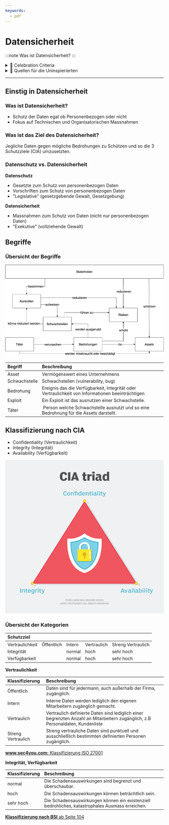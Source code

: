 ```yaml
---
keywords:
  - pdf
---
```

# Datensicherheit
:::note
Was ist Datensicherheit?
:::

<details>
  <summary> 🎉 Celebration Criteria</summary>

**Kategorisiert Daten aufgrund ihres Schutzbedarfs.**

Kennt verschiedene Kategorien der Schutzwürdigkeit von Daten und deren Kriterien.
        - Sie könnne die Daten Anhand ihres Schutzbedarf Klassifizieren.
Kennt den Unterschied von Datenschutz und Datensicherheit.

**Setzt verschiedene Möglichkeiten der Datenspeicherung ein.**

Kennt Verfahren zur Speicherung von Daten und bewusst redundanter Datenhaltung (z.B. lokal, Server, Cloud).

Kennt verschiedene Gefahren, denen Daten ausgesetzt sind (z.B. Diebstahl, Ransomware, Integritätsverletzung).
    - Sie kennen verschiedene Gefahren für Datensicherheit.
    - Sie kennen können den Begriff Bedrohung, Schwachstelle, Risiko und Asset einordnen.
    - Sie wissen die wahl des korrekt Speicher Medium zum Schutzziel beitragen kann.

</details>

<details>
  <summary> 🤫 Quellen für die Uninspierierten</summary>

- [**Profi AG** Datensicherheit](https://www.profi-ag.de/netzwerk-und-security/datensicherheit/#:~:text=Definition%3A%20Datensicherheit&text=Datensicherheit%20verfolgt%20also%20das%20Ziel,Sicherheit%20von%20Daten%20zu%20gew%C3%A4hrleisten.)

- [**datenschutz.org:** Datensicherheit: Maßnahmen für den Schutz von Daten](https://www.datenschutz.org/datensicherheit-massnahmen/)

- [**Oracle** Was ist Datensicherheit?](https://www.oracle.com/ch-de/security/database-security/what-is-data-security/)

- [**ISARI CONSULT Stefanie Schmidt:** Risiken im Risikomanagement bewerten und beurteilen](https://isari-consult.de/wissen/risiken-im-risikomanagement-steuern)

- [**NCSC:** Schwachstelle](https://www.ncsc.admin.ch/ncsc/de/home/cyberbedrohungen/schwachstelle.html)

- [**NCSC** Cyberbedrohungen](https://www.ncsc.admin.ch/ncsc/de/home/cyberbedrohungen.html)

- [**BSI-Standard:** 200.2 - Kapitel 8.2 Schutzbedarffestellung](https://www.bsi.bund.de/SharedDocs/Downloads/DE/BSI/Grundschutz/BSI_Standards/standard_200_2.pdf?__blob=publicationFile&v=2)

</details>

___
## Einstig in Datensicherheit

### Was ist Datensicherheit?

- Schutz der Daten egal ob Personenbezogen oder nicht
- Fokus auf Technischen und Organisatorischen Massnahmen

### Was ist das Ziel des Datensicherheit?
Jegliche Daten gegen mögliche Bedrohungen zu Schützen und so die 3 Schutzziele (CIA) umzusetzten.

### Datenschutz vs. Datensicherheit

**Datenschutz**
- Gesetzte zum Schutz von personenbezogen Daten
- Vorschriften zum Schutz von personenbezogen Daten
- "Legislative" (gesetzgebende Gewalt, Gesetzgebung)

**Datensicherheit**
- Massnahmen zum Schutz von Daten (nicht nur personenbezogen Daten)
- "Exekutive" (vollziehende Gewalt)

## Begriffe

### Übersicht der Begriffe
![Begriffe](../img/begriffuebersicht.png)

| Begriff | Beschreibung                     |
| :------------- | :-------------------------------------------- |
| Asset | Vermögenswert eines Unternehmens |
| Schwachstelle | Schwachstellen (vulnerability, bug)  |
| Bedrohung | Ereignis das die Verfügbarkeit, Integrität oder Vertraulichkeit von Informationen beeinträchtigen |
| Exploit | Ein Exploit ist das ausnutzen einer Schwachstelle. |
| Täter | Person welche Schwachstelle ausnutzt und so eine Bedrohnung für die Assets darstellt. |

## Klassifizierung nach CIA

- Confidentiality (Vertraulichkeit)
- Integrity (Integrität) 
- Availability (Verfügbarkeit)

[![CIA](../img/whatis-cia_triad-h.png)](https://www.techtarget.com/whatis/definition/Confidentiality-integrity-and-availability-CIA)

### Übersicht der Kategorien

| Schutzziel | | | | |
| :--------------------- | :---------------  | :---------------  | :---------------  | :---------------  |
| Vertraulichkeit  | Öffentlich | Intern | Vertraulich | Streng Vertraulich |
| Integrität | | normal | hoch | sehr hoch |
| Verfügbarkeit | | normal | hoch | sehr hoch |


**Vertraulichkeit**

| Klassifizierung | Beschreibung |
| :----------- | :------------------------------------------------ | 
| Öffentlich | Daten sind für jedermann, auch außerhalb der Firma, zugänglich. | 
| Intern | Interne Daten werden lediglich den eigenen Mitarbeitern zugänglich gemacht. | 
| Vertraulich | Vertraulich definierte Daten sind lediglich einer begrenzten Anzahl an Mitarbeitern zugänglich, z.B Personaldaten, Kundenliste |
|Streng Vertraulich | Streng vertrauliche Daten sind punktuell und ausschließlich bestimmten definierten Personen zugänglich.|

[**www.sec4you.com:** Klassifizierung ISO 27001](https://www.sec4you.com/klassifizierung-iso-27001/)


**Integrität, Verfügbarkeit**

| Klassifizierung | Beschreibung |
| :----------- | :------------------------------------------------ | 
| normal | Die Schadensauswirkungen sind begrenzt und überschaubar.  | 
| hoch | Die Schadensauswirkungen können beträchtlich sein.  | 
| sehr hoch | Die Schadensauswirkungen können ein existenziell bedrohliches, katastrophales Ausmass erreichen. |

[**Klassifizierung nach BSI** ab Seite 104](https://www.bsi.bund.de/SharedDocs/Downloads/DE/BSI/Grundschutz/BSI_Standards/standard_200_2.pdf?__blob=publicationFile&v=2)